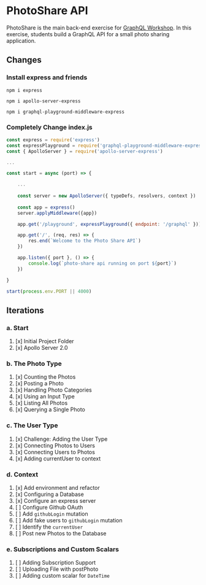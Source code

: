 PhotoShare API
===============
PhotoShare is the main back-end exercise for [GraphQL Workshop](https://www.graphqlworkshop.com). In this exercise, students build a GraphQL API for a small photo sharing application.

Changes
---------------

### Install express and friends

`npm i express`

`npm i apollo-server-express`

`npm i graphql-playground-middleware-express`

### Completely Change index.js

```javascript
const express = require('express')
const expressPlayground = require('graphql-playground-middleware-express').default
const { ApolloServer } = require('apollo-server-express')

...

const start = async (port) => {

    ...
    
    const server = new ApolloServer({ typeDefs, resolvers, context })
    
    const app = express()
    server.applyMiddleware({app})

    app.get('/playground', expressPlayground({ endpoint: '/graphql' }))

    app.get('/', (req, res) => {
        res.end(`Welcome to the Photo Share API`)
    })

    app.listen({ port }, () => {
        console.log(`photo-share api running on port ${port}`)
    })

}

start(process.env.PORT || 4000)

```

Iterations
---------------

### a. Start

1. [x] Initial Project Folder
2. [x] Apollo Server 2.0

### b. The Photo Type

1. [x] Counting the Photos 
2. [x] Posting a Photo 
3. [x] Handling Photo Categories 
4. [x] Using an Input Type 
5. [x] Listing All Photos 
6. [x] Querying a Single Photo 

### c. The User Type

1. [x] Challenge: Adding the User Type
2. [x] Connecting Photos to Users
3. [x] Connecting Users to Photos
4. [x] Adding currentUser to context

### d. Context

1. [x] Add environment and refactor
2. [x] Configuring a Database
3. [x] Configure an express server
4. [ ] Configure Github OAuth
5. [ ] Add `githubLogin` mutation
6. [ ] Add fake users to `githubLogin` mutation
7. [ ] Identify the `currentUser`
8. [ ] Post new Photos to the Database

### e. Subscriptions and Custom Scalars

1. [ ] Adding Subscription Support 
2. [ ] Uploading File with postPhoto 
3. [ ] Adding custom scalar for `DateTime`